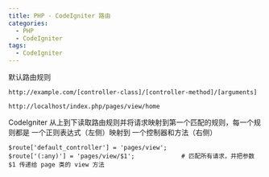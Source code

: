 ```yaml
---
title: PHP - CodeIgniter 路由
categories:
  - PHP
  - CodeIgniter
tags:
  - CodeIgniter
---
```



<!--more-->

默认路由规则

    http://example.com/[controller-class]/[controller-method]/[arguments]

    http://localhost/index.php/pages/view/home

CodeIgniter 从上到下读取路由规则并将请求映射到第一个匹配的规则，每一个规则都是 一个正则表达式（左侧）映射到 一个控制器和方法（右侧）

    $route['default_controller'] = 'pages/view';
    $route['(:any)'] = 'pages/view/$1';             # 匹配所有请求，并把参数 $1 传递给 page 类的 view 方法
